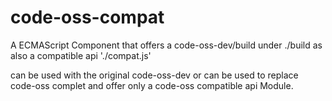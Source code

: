 # code-oss-compat
A ECMAScript Component that offers a code-oss-dev/build under ./build as also a compatible api './compat.js'

can be used with the original code-oss-dev or can be used to replace code-oss complet and offer only a code-oss compatible api Module.
